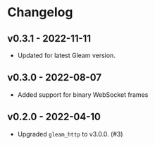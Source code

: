 # Changelog

## v0.3.1 - 2022-11-11

- Updated for latest Gleam version.

## v0.3.0 - 2022-08-07

- Added support for binary WebSocket frames

## v0.2.0 - 2022-04-10

- Upgraded `gleam_http` to v3.0.0. (#3)
